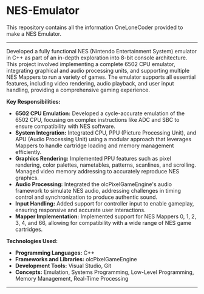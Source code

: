 # NES-Emulator
This repository contains all the information OneLoneCoder provided to make a NES Emulator.

---

Developed a fully functional NES (Nintendo Entertainment System) emulator in C++ as part of an in-depth exploration into 8-bit console architecture. This project involved implementing a complete 6502 CPU emulator, integrating graphical and audio processing units, and supporting multiple NES Mappers to run a variety of games. The emulator supports all essential features, including video rendering, audio playback, and user input handling, providing a comprehensive gaming experience.

**Key Responsibilities:**

- **6502 CPU Emulation:** Developed a cycle-accurate emulation of the 6502 CPU, focusing on complex instructions like ADC and SBC to ensure compatibility with NES software. 
- **System Integration:** Integrated CPU, PPU (Picture Processing Unit), and APU (Audio Processing Unit) using a modular approach that leverages Mappers to handle cartridge loading and memory management efficiently.
- **Graphics Rendering:** Implemented PPU features such as pixel rendering, color palettes, nametables, patterns, scanlines, and scrolling. Managed video memory addressing to accurately reproduce NES graphics.
- **Audio Processing:** Integrated the olcPixelGameEngine's audio framework to simulate NES audio, addressing challenges in timing control and synchronization to produce authentic sound.
- **Input Handling:** Added support for controller input to enable gameplay, ensuring responsive and accurate user interactions.
- **Mapper Implementation:** Implemented support for NES Mappers 0, 1, 2, 3, 4, and 66, allowing for compatibility with a wide range of NES game cartridges.

**Technologies Used:**

- **Programming Languages:** C++
- **Frameworks and Libraries:** olcPixelGameEngine
- **Development Tools:** Visual Studio, Git
- **Concepts:** Emulation, Systems Programming, Low-Level Programming, Memory Management, Real-Time Processing

---